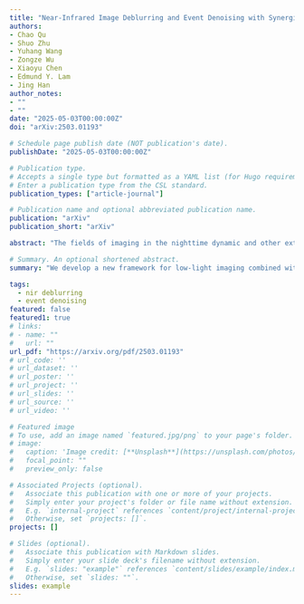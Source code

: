 ```yaml
---
title: "Near-Infrared Image Deblurring and Event Denoising with Synergistic Neuromorphic Imaging"
authors:
- Chao Qu
- Shuo Zhu
- Yuhang Wang
- Zongze Wu
- Xiaoyu Chen
- Edmund Y. Lam
- Jing Han
author_notes:
- ""
- ""
date: "2025-05-03T00:00:00Z"
doi: "arXiv:2503.01193"

# Schedule page publish date (NOT publication's date).
publishDate: "2025-05-03T00:00:00Z"

# Publication type.
# Accepts a single type but formatted as a YAML list (for Hugo requirements).
# Enter a publication type from the CSL standard.
publication_types: ["article-journal"]

# Publication name and optional abbreviated publication name.
publication: "arXiv"
publication_short: "arXiv"

abstract: "The fields of imaging in the nighttime dynamic and other extremely dark conditions have seen impressive and transformative advancements in recent years, partly driven by the rise of novel sensing approaches, e.g., near-infrared (NIR) cameras with high sensitivity and event cameras with minimal blur. However, inappropriate exposure ratios of near-infrared cameras make them susceptible to distortion and blur. Event cameras are also highly sensitive to weak signals at night yet prone to interference, often generating substantial noise and significantly degrading observations and analysis. Herein, we develop a new framework for low-light imaging combined with NIR imaging and event-based techniques, named synergistic neuromorphic imaging, which can jointly achieve NIR image deblurring and event denoising. Harnessing cross-modal features of NIR images and visible events via spectral consistency and higherorder interaction, the NIR images and events are simultaneously fused, enhanced, and bootstrapped. Experiments on real and realistically simulated sequences demonstrate the effectiveness of our method and indicate better accuracy and robustness than other methods in practical scenarios. This study gives impetus to enhance both NIR images and events, which paves the way for high-fidelity low-light imaging and neuromorphic reasoning."

# Summary. An optional shortened abstract.
summary: "We develop a new framework for low-light imaging combined with NIR imaging and event-based techniques, named synergistic neuromorphic imaging, which can jointly achieve NIR image deblurring and event denoising."

tags:
  - nir deblurring
  - event denoising
featured: false
featured1: true
# links:
# - name: ""
#   url: ""
url_pdf: "https://arxiv.org/pdf/2503.01193"
# url_code: ''
# url_dataset: ''
# url_poster: ''
# url_project: ''
# url_slides: ''
# url_source: ''
# url_video: ''

# Featured image
# To use, add an image named `featured.jpg/png` to your page's folder. 
# image:
#   caption: 'Image credit: [**Unsplash**](https://unsplash.com/photos/jdD8gXaTZsc)'
#   focal_point: ""
#   preview_only: false

# Associated Projects (optional).
#   Associate this publication with one or more of your projects.
#   Simply enter your project's folder or file name without extension.
#   E.g. `internal-project` references `content/project/internal-project/index.md`.
#   Otherwise, set `projects: []`.
projects: []

# Slides (optional).
#   Associate this publication with Markdown slides.
#   Simply enter your slide deck's filename without extension.
#   E.g. `slides: "example"` references `content/slides/example/index.md`.
#   Otherwise, set `slides: ""`.
slides: example
---
```


<!-- {{% callout note %}}
Click the *Cite* button above to demo the feature to enable visitors to import publication metadata into their reference management software.
{{% /callout %}}

{{% callout note %}}
Create your slides in Markdown - click the *Slides* button to check out the example.
{{% /callout %}} -->

<!-- Add the publication's **full text** or **supplementary notes** here. You can use rich formatting such as including [code, math, and images](https://docs.hugoblox.com/content/writing-markdown-latex/). -->

